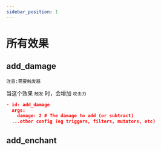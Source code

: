 ```yaml
---
sidebar_position: 1
---
```


# 所有效果

## add_damage

`注意:需要触发器`

当这个效果 `触发` 时，会增加 `攻击力`

```json
- id: add_damage
  args:
    damage: 2 # The damage to add (or subtract)
  ...other config (eg triggers, filters, mutators, etc)
```

## add_enchant








